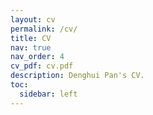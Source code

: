 ```yaml
---
layout: cv
permalink: /cv/
title: CV
nav: true
nav_order: 4
cv_pdf: cv.pdf
description: Denghui Pan's CV.
toc:
  sidebar: left
---
```

